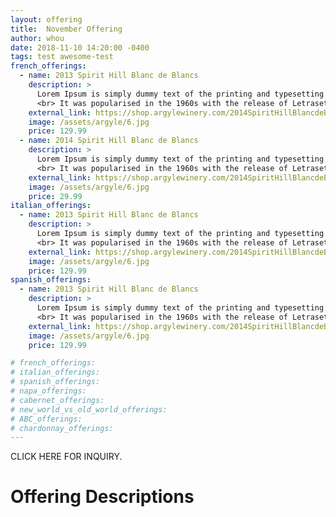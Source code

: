 ```yaml
---
layout: offering
title:  November Offering
author: whou
date: 2018-11-10 14:20:00 -0400
tags: test awesome-test
french_offerings: 
  - name: 2013 Spirit Hill Blanc de Blancs
    description: >
      Lorem Ipsum is simply dummy text of the printing and typesetting industry. Lorem Ipsum has been the industry's standard dummy text ever since the 1500s, when an unknown printer took a galley of type and scrambled it to make a type specimen book. 
      <br> It was popularised in the 1960s with the release of Letraset sheets containing Lorem Ipsum passages, and more recently with desktop publishing software like Aldus.
    external_link: https://shop.argylewinery.com/2014SpiritHillBlancdeBlancs
    image: /assets/argyle/6.jpg
    price: 129.99
  - name: 2014 Spirit Hill Blanc de Blancs
    description: >
      Lorem Ipsum is simply dummy text of the printing and typesetting industry. Lorem Ipsum has been the industry's standard dummy text ever since the 1500s, when an unknown printer took a galley of type and scrambled it to make a type specimen book. 
      <br> It was popularised in the 1960s with the release of Letraset sheets containing Lorem Ipsum passages, and more recently with desktop publishing software like Aldus.
    external_link: https://shop.argylewinery.com/2014SpiritHillBlancdeBlancs
    image: /assets/argyle/6.jpg
    price: 29.99
italian_offerings: 
  - name: 2013 Spirit Hill Blanc de Blancs
    description: >
      Lorem Ipsum is simply dummy text of the printing and typesetting industry. Lorem Ipsum has been the industry's standard dummy text ever since the 1500s, when an unknown printer took a galley of type and scrambled it to make a type specimen book. 
      <br> It was popularised in the 1960s with the release of Letraset sheets containing Lorem Ipsum passages, and more recently with desktop publishing software like Aldus.
    external_link: https://shop.argylewinery.com/2014SpiritHillBlancdeBlancs
    image: /assets/argyle/6.jpg
    price: 129.99
spanish_offerings:    
  - name: 2013 Spirit Hill Blanc de Blancs
    description: >
      Lorem Ipsum is simply dummy text of the printing and typesetting industry. Lorem Ipsum has been the industry's standard dummy text ever since the 1500s, when an unknown printer took a galley of type and scrambled it to make a type specimen book. 
      <br> It was popularised in the 1960s with the release of Letraset sheets containing Lorem Ipsum passages, and more recently with desktop publishing software like Aldus.
    external_link: https://shop.argylewinery.com/2014SpiritHillBlancdeBlancs
    image: /assets/argyle/6.jpg
    price: 129.99

# french_offerings:
# italian_offerings:
# spanish_offerings:
# napa_offerings:
# cabernet_offerings:
# new_world_vs_old_world_offerings:
# ABC_offerings:
# chardonnay_offerings:
---
```


CLICK HERE FOR INQUIRY. 

# Offering Descriptions

